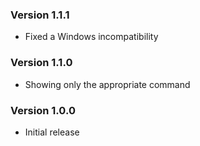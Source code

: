 ### Version 1.1.1
- Fixed a Windows incompatibility

### Version 1.1.0
- Showing only the appropriate command

### Version 1.0.0
- Initial release
